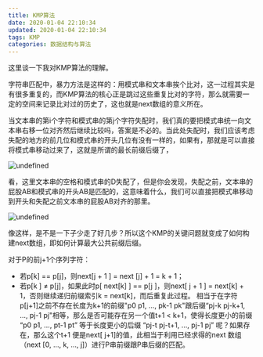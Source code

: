 ```yaml
---
title: KMP算法
date: 2020-01-04 22:10:34
updated: 2020-01-04 22:10:34
tags: KMP
categories: 数据结构与算法
---
```


 这里谈一下我对KMP算法的理解。

字符串匹配中，暴力方法是这样的：用模式串和文本串挨个比对，这一过程其实是有很多重复的，而KMP算法的核心正是跳过这些重复比对的字符，那么就需要一定的空间来记录比对过的历史了，这也就是next数组的意义所在。

当文本串的第i个字符和模式串的第j个字符失配时，我们真的要把模式串统一向文本串右移一位对齐然后继续比较吗，答案是不必的。当此处失配时，我们应该考虑失配的地方的前几位和模式串的开头几位有没有一样的，如果有，那就是可以直接将模式串移动过来了，这就是所谓的最长前缀后缀了，

![undefined](http://ww1.sinaimg.cn/large/005UcYzagy1gakw4sdwvoj30g103ma9x.jpg)

看，这里文本串的空格和模式串的D失配了，但是你会发现，失配之前，文本串的屁股AB和模式串的开头AB是匹配的，这意味着什么，我们可以直接把模式串移动到开头和失配之前文本串的屁股AB对齐的那里。

![undefined](http://ww1.sinaimg.cn/large/005UcYzagy1gakw7atagbj30g503tdfp.jpg)

像这样，是不是一下子少走了好几步？所以这个KMP的关键问题就变成了如何构建next数组，即如何计算最大公共前缀后缀。

 对于P的前j+1个序列字符：

+ 若p[k] == p[j]，则next[j + 1 ] = next [j] + 1 = k + 1；
+ 若p[k ] ≠ p[j]，如果此时p[ next[k] ] == p[j ]，则next[ j + 1 ] =  next[k] + 1，否则继续递归前缀索引k = next[k]，而后重复此过程。 相当于在字符p[j+1]之前不存在长度为k+1的前缀"p0 p1, …, pk-1 pk"跟后缀“pj-k pj-k+1, …, pj-1 pj"相等，那么是否可能存在另一个值t+1 < k+1，使得长度更小的前缀 “p0 p1, …, pt-1 pt” 等于长度更小的后缀 “pj-t pj-t+1, …, pj-1 pj” 呢？如果存在，那么这个t+1 便是next[ j+1]的值，此相当于利用已经求得的next 数组（next [0, ..., k, ..., j]）进行P串前缀跟P串后缀的匹配。
  